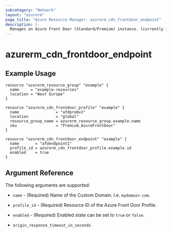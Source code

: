 ```yaml
---
subcategory: "Network"
layout: "azurerm"
page_title: "Azure Resource Manager: azurerm_cdn_frontdoor_endpoint"
description: |-
  Manages an Azure Front Door (Standard/Premium) instance. (currently in public preview)
---
```


# azurerm_cdn_frontdoor_endpoint

## Example Usage

```hcl
resource "azurerm_resource_group" "example" {
  name     = "example-resources"
  location = "West Europe"
}

resource "azurerm_cdn_frontdoor_profile" "example" {
  name                = "afdpremv2"
  location            = "global"
  resource_group_name = azurerm_resource_group.example.name
  sku                 = "Premium_AzureFrontDoor"
}

resource "azurerm_cdn_frontdoor_endpoint" "example" {
  name       = "afdendpoint1"
  profile_id = azurerm_cdn_frontdoor_profile.example.id
  enabled    = true
}
```

## Argument Reference

The following arguments are supported:

* `name` - (Required) Name of the Custom Domain. I.e. `mydomain-com`.

* `profile_id` - (Required) Resource ID of the Azure Front Door Profile.

* `enabled` - (Required) Enabled state can be set to `true` or `false`.

* `origin_response_timeout_in_seconds`

